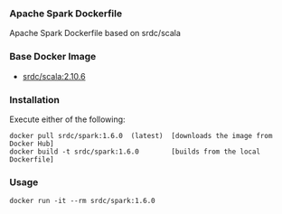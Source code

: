 ### Apache Spark Dockerfile

Apache Spark Dockerfile based on srdc/scala

### Base Docker Image

* [srdc/scala:2.10.6](https://hub.docker.com/r/srdc/scala/)


### Installation
Execute either of the following:

    docker pull srdc/spark:1.6.0  (latest)  [downloads the image from Docker Hub]
    docker build -t srdc/spark:1.6.0        [builds from the local Dockerfile]


### Usage

    docker run -it --rm srdc/spark:1.6.0
